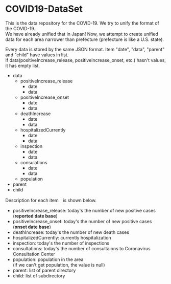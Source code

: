 # COVID19-DataSet
This is the data repository for the COVID-19. We try to unify the format of the COVID-19.  
We have already unified that in Japan! Now, we attempt to create unified data for each area narrower than prefecture (prefecture is like a U.S. state).  
  
Every data is stored by the same JSON format. Item "date", "data", "parent" and "child" have values in list.  
If data(positiveIncrease_release, positiveIncrease_onset, etc.) hasn't values, it has empty list.
- data
  - positiveIncrease_release
    - date
    - data
  - positiveIncrease_onset
    - date
    - data
  - deathIncrease
    - date
    - data
  - hospitalizedCurrently
    - date
    - data
  - inspection
    - date
    - data
  - consulations
    - date
    - data
  - population
- parent
- child
  
Description for each item　is shown below.
- positiveIncrease_release: today's the number of new positive cases (**reported date base**)
- positiveIncrease_onset: today's the number of new positive cases (**onset date base**)
- deathIncrease: today's the number of new death cases
- hospitalizedCurrently: currently hospitalization 
- inspection: today's the number of inspections
- consultations: today's the number of consultaions to Coronavirus Consultation Center
- population: population in the area  
              (if we can't get population, the value is null)
- parent: list of parent directory
- child: list of subdirectory

